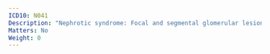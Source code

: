 ```yaml
---
ICD10: N041
Description: "Nephrotic syndrome: Focal and segmental glomerular lesions"
Matters: No
Weight: 0
---
```


